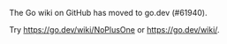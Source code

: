 The Go wiki on GitHub has moved to go.dev (#61940).

Try <https://go.dev/wiki/NoPlusOne> or <https://go.dev/wiki/>.

